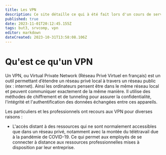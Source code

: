 ```yaml
---
title: Les VPN
description: Ce site détaille ce qui à été fait lors d'un cours de services complexes.
published: true
date: 2023-11-01T20:12:45.155Z
tags: but3, srvcomp, vpn
editor: markdown
dateCreated: 2023-10-31T13:58:08.106Z
---
```


# Qu'est ce qu'un VPN

Un VPN, ou Virtual Private Network (Réseau Privé Virtuel en français) est un outil permettant d’étendre un réseau privé local à travers un réseau public (ex : internet). Ainsi les ordinateurs pensent être dans le même réseau local et peuvent communiquer exactement de la même manière. Il utilise des méthodes de chiffrement et de tunneling pour assurer la confidentialité, l'intégrité et l'authentification des données échangées entre ces appareils.

Les particuliers et les professionnels ont recours aux VPN pour diverses raisons :

- L'accès distant à des ressources qui ne sont normalement accessibles que dans un réseau privé, notamment avec la montée du télétravail due à la pandémie de COVID-19. Ce qui permet aux employés de se connecter à distance aux ressources professionnelles mises à disposition par leur entreprise.
